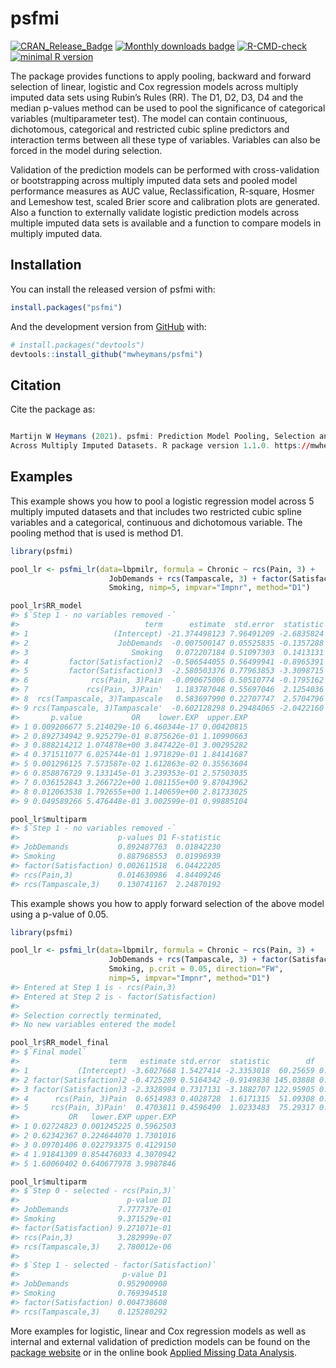 
<!-- README.md is generated from README.Rmd. Please edit that file -->

# psfmi

[![CRAN_Release_Badge](https://www.r-pkg.org/badges/version-ago/psfmi)](https://CRAN.R-project.org/package=psfmi)
[![Monthly downloads
badge](https://cranlogs.r-pkg.org/badges/last-month/psfmi?color=blue)](https://CRAN.R-project.org/package=psfmi)
[![R-CMD-check](https://github.com/mwheymans/psfmi/workflows/R-CMD-check/badge.svg)](https://github.com/mwheymans/psfmi/actions)
[![minimal R
version](https://img.shields.io/badge/R%3E%3D-4.0.0-6666ff.svg)](https://cran.r-project.org/)

The package provides functions to apply pooling, backward and forward
selection of linear, logistic and Cox regression models across multiply
imputed data sets using Rubin’s Rules (RR). The D1, D2, D3, D4 and the
median p-values method can be used to pool the significance of
categorical variables (multiparameter test). The model can contain
continuous, dichotomous, categorical and restricted cubic spline
predictors and interaction terms between all these type of variables.
Variables can also be forced in the model during selection.

Validation of the prediction models can be performed with
cross-validation or bootstrapping across multiply imputed data sets and
pooled model performance measures as AUC value, Reclassification,
R-square, Hosmer and Lemeshow test, scaled Brier score and calibration
plots are generated. Also a function to externally validate logistic
prediction models across multiple imputed data sets is available and a
function to compare models in multiply imputed data.

## Installation

You can install the released version of psfmi with:

``` r
install.packages("psfmi")
```

And the development version from [GitHub](https://github.com/) with:

``` r
# install.packages("devtools")
devtools::install_github("mwheymans/psfmi")
```

## Citation

Cite the package as:

``` r

Martijn W Heymans (2021). psfmi: Prediction Model Pooling, Selection and Performance Evaluation 
Across Multiply Imputed Datasets. R package version 1.1.0. https://mwheymans.github.io/psfmi/ 
```

## Examples

This example shows you how to pool a logistic regression model across 5
multiply imputed datasets and that includes two restricted cubic spline
variables and a categorical, continuous and dichotomous variable. The
pooling method that is used is method D1.

``` r
library(psfmi)

pool_lr <- psfmi_lr(data=lbpmilr, formula = Chronic ~ rcs(Pain, 3) + 
                      JobDemands + rcs(Tampascale, 3) + factor(Satisfaction) + 
                      Smoking, nimp=5, impvar="Impnr", method="D1")

pool_lr$RR_model
#> $`Step 1 - no variables removed -`
#>                            term      estimate  std.error  statistic        df
#> 1                   (Intercept) -21.374498123 7.96491209 -2.6835824  65.71094
#> 2                    JobDemands  -0.007500147 0.05525835 -0.1357288  38.94021
#> 3                       Smoking   0.072207184 0.51097303  0.1413131  47.98415
#> 4         factor(Satisfaction)2  -0.506544055 0.56499941 -0.8965391 139.35335
#> 5         factor(Satisfaction)3  -2.580503376 0.77963853 -3.3098715 100.66273
#> 6              rcs(Pain, 3)Pain  -0.090675006 0.50510774 -0.1795162  26.92182
#> 7             rcs(Pain, 3)Pain'   1.183787048 0.55697046  2.1254036  94.79276
#> 8  rcs(Tampascale, 3)Tampascale   0.583697990 0.22707747  2.5704796  77.83368
#> 9 rcs(Tampascale, 3)Tampascale'  -0.602128298 0.29484065 -2.0422160  31.45559
#>       p.value           OR    lower.EXP  upper.EXP
#> 1 0.009206677 5.214029e-10 6.460344e-17 0.00420815
#> 2 0.892734942 9.925279e-01 8.875626e-01 1.10990663
#> 3 0.888214212 1.074878e+00 3.847422e-01 3.00295282
#> 4 0.371511077 6.025744e-01 1.971829e-01 1.84141687
#> 5 0.001296125 7.573587e-02 1.612863e-02 0.35563604
#> 6 0.858876729 9.133145e-01 3.239353e-01 2.57503035
#> 7 0.036152843 3.266722e+00 1.081155e+00 9.87043962
#> 8 0.012063538 1.792655e+00 1.140659e+00 2.81733025
#> 9 0.049589266 5.476448e-01 3.002599e-01 0.99885104

pool_lr$multiparm
#> $`Step 1 - no variables removed -`
#>                      p-values D1 F-statistic
#> JobDemands           0.892487763  0.01842230
#> Smoking              0.887968553  0.01996939
#> factor(Satisfaction) 0.002611518  6.04422205
#> rcs(Pain,3)          0.014630986  4.84409246
#> rcs(Tampascale,3)    0.130741167  2.24870192
```

This example shows you how to apply forward selection of the above model
using a p-value of 0.05.

``` r
library(psfmi)

pool_lr <- psfmi_lr(data=lbpmilr, formula = Chronic ~ rcs(Pain, 3) + 
                      JobDemands + rcs(Tampascale, 3) + factor(Satisfaction) + 
                      Smoking, p.crit = 0.05, direction="FW", 
                      nimp=5, impvar="Impnr", method="D1")
#> Entered at Step 1 is - rcs(Pain,3)
#> Entered at Step 2 is - factor(Satisfaction)
#> 
#> Selection correctly terminated, 
#> No new variables entered the model

pool_lr$RR_model_final
#> $`Final model`
#>                    term   estimate std.error  statistic        df     p.value
#> 1           (Intercept) -3.6027668 1.5427414 -2.3353018  60.25659 0.022875170
#> 2 factor(Satisfaction)2 -0.4725289 0.5164342 -0.9149838 145.03888 0.361718841
#> 3 factor(Satisfaction)3 -2.3328994 0.7317131 -3.1882707 122.95905 0.001815476
#> 4      rcs(Pain, 3)Pain  0.6514983 0.4028728  1.6171315  51.09308 0.112008088
#> 5     rcs(Pain, 3)Pain'  0.4703811 0.4596490  1.0233483  75.29317 0.309419924
#>           OR   lower.EXP upper.EXP
#> 1 0.02724823 0.001245225 0.5962503
#> 2 0.62342367 0.224644070 1.7301016
#> 3 0.09701406 0.022793375 0.4129150
#> 4 1.91841309 0.854476033 4.3070942
#> 5 1.60060402 0.640677978 3.9987846

pool_lr$multiparm
#> $`Step 0 - selected - rcs(Pain,3)`
#>                        p-value D1
#> JobDemands           7.777737e-01
#> Smoking              9.371529e-01
#> factor(Satisfaction) 9.271071e-01
#> rcs(Pain,3)          3.282999e-07
#> rcs(Tampascale,3)    2.780012e-06
#> 
#> $`Step 1 - selected - factor(Satisfaction)`
#>                       p-value D1
#> JobDemands           0.952900908
#> Smoking              0.769394518
#> factor(Satisfaction) 0.004738608
#> rcs(Tampascale,3)    0.125280292
```

More examples for logistic, linear and Cox regression models as well as
internal and external validation of prediction models can be found on
the [package website](https://mwheymans.github.io/psfmi/) or in the
online book [Applied Missing Data
Analysis](https://bookdown.org/mwheymans/bookmi/).
